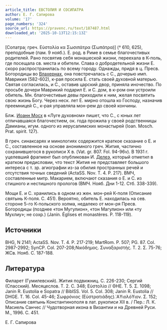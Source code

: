 ```yaml
---
article_title: ЕВСТОЛИЯ И СОСИПАТРА
author: Е. Г. Сапирова
volume: '17'
page_numbers: '324'
source_url: https://pravenc.ru/text/187487.html
downloaded_at: '2025-10-13T12:15:13Z'
---
```


[Сопатра; греч. Εὐστολία κα Σωσιπάτρα (Σωπάτρα)] († 610, 625), преподобные (пам. 9 нояб.). Е. род. в Риме в семье благочестивых родителей. Рано посвятив себя монашеской жизни, переехала в К-поль, где посещала св. места и обители. Слава о добродетельной жизни Е. скоро распространилась по всему городу. Однажды, придя в ц. Пресв. Богородицы во [Влахернах](https://pravenc.ru/text/Влахерны.html), она повстречалась с С., дочерью имп. Маврикия (582-602), к-рая просила Е. стать своей духовной матерью. Святая согласилась, и С., оставив царский двор, приняла иночество. По просьбе дочери Маврикий подарил Е. и С. дом, в к-ром они устроили обитель. Мн. благочестивые девы приходили к ним, желая посвятить свою жизнь Богу. Через неск. лет Е. мирно отошла ко Господу, назначив преемницей С., к-рая управляла мон-рем до своей кончины.

Блж. [Иоанн Мосх](<https://pravenc.ru/text/Иоанн Мосх.html>) в «Луге духовном» пишет, что С., с юных лет отличавшаяся благочестием, ок. года прожила у своей родственницы Дамианы, игум. одного из иерусалимских монастырей (Ioan. Mosch. Prat. spirit. 127).

В греч. синаксарях и минологиях содержится краткое сказание о Е. и С., составленное на основе анонимного греч. Жития, частично сохранившегося в рукописи X в. (Vat. gr. 807. Fol. 94-96v). В 1931 г. уцелевший фрагмент был опубликован И. [Делеэ](https://pravenc.ru/text/Делеэ.html), который отметил в кратком предисловии, что текст Жития не представляет большого интереса с т. зр. агиографии из-за обилия пространных речей и отсутствия точных сведений (ActaSS. Nov. T. 4. P. 217). ВМЧ, составленные митр. Макарием, включают сказания о Е. и С. из стишного и нестишного прологов (ВМЧ. Нояб. Дни 1-12. Стб. 338-339).

Мощи Е. и С. хранились в одном из жен. мон-рей К-поля (Описание святынь К-поля. С. 451). Вероятно, обитель Е. находилась на сев. стороне 5-го К-польского холма, недалеко от мон-ря Пресв. Богородицы (позднее «тон Мугулион», «тон Магулион» или «ту Мухлиу»; не сохр.) (Janin. Églises et monastères. P. 118-119).

## Источники

BHG, N 2141; ActaSS. Nov. T. 4. P. 217-219; MartRom. P. 507; PG. 87. Col. 2987-2992; SynCP. Col. 207-208;Νικόδημος. Συναξαριστής. Τ. 2. Σ. 75-76; ЖСв. Нояб. С. 187-188.

## Литература

Филарет (Гумилевский). Жития подвижниц. С. 226-230; Сергий (Спасский). Месяцеслов. Т. 2. С. 348; Εὐστολία // ΘΗΕ. Τ. 5. Σ. 1098; Janin R. Eustolia e Sopatra // BiblSS. Vol. 5. Col. 308; Janin R. Eustolia // DHGE. T. 16. Col. 45-46; Σωφρόνιος (Εὐστρατιάδης).῾Αϒιολόϒιον. Σ. 152; Описание святынь Константинополя в лат. рукописи XII в. / Пер.: Л. К. Масиель Санчес // Чудотворная икона в Византии и на Древней Руси. М., 1996. С. 451.

Е. Г. Сапирова
